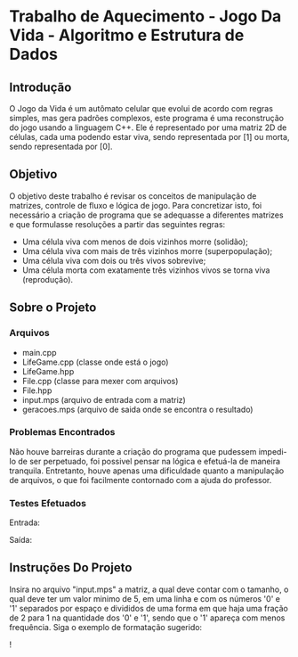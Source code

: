 # Trabalho de Aquecimento - Jogo Da Vida - Algoritmo e Estrutura de Dados

## Introdução

O Jogo da Vida é um autômato celular que evolui de acordo com regras simples, mas
gera padrões complexos, este programa é uma reconstrução do jogo usando a linguagem C++.
Ele é representado por uma matriz 2D de células, cada uma podendo estar viva, sendo
representada por [1] ou morta, sendo representada por [0].

## Objetivo

O objetivo deste trabalho é revisar os conceitos de manipulação de matrizes, controle
de fluxo e lógica de jogo. Para concretizar isto, foi necessário a criação de programa
que se adequasse a diferentes matrizes e que formulasse resoluções a partir das seguintes regras:

* Uma célula viva com menos de dois vizinhos morre (solidão);
* Uma célula viva com mais de três vizinhos morre (superpopulação);
* Uma célula viva com dois ou três vivos sobrevive;
* Uma célula morta com exatamente três vizinhos vivos se torna viva (reprodução).

## Sobre o Projeto

### Arquivos

* main.cpp
* LifeGame.cpp (classe onde está o jogo)
* LifeGame.hpp
* File.cpp (classe para mexer com arquivos)
* File.hpp
* input.mps (arquivo de entrada com a matriz)
* geracoes.mps (arquivo de saida onde se encontra o resultado)

### Problemas Encontrados

Não houve barreiras durante a criação do programa que pudessem impedi-lo de ser perpetuado, 
foi possivel pensar na lógica e efetuá-la de maneira tranquila. Entretanto, houve apenas uma 
dificuldade quanto a manipulação de arquivos, o que foi facilmente contornado com a ajuda do professor.

### Testes Efetuados 
Entrada:

Saída:



## Instruções Do Projeto

Insira no arquivo "input.mps" a matriz, a qual deve contar com o tamanho, o qual
deve ter um valor minimo de 5, em uma linha e com os números '0' e '1' separados por espaço e
divididos de uma forma em que haja uma fração de 2 para 1 na quantidade dos '0' e '1', sendo que 
o '1' apareça com menos frequência. Siga o exemplo de formatação sugerido:

!

